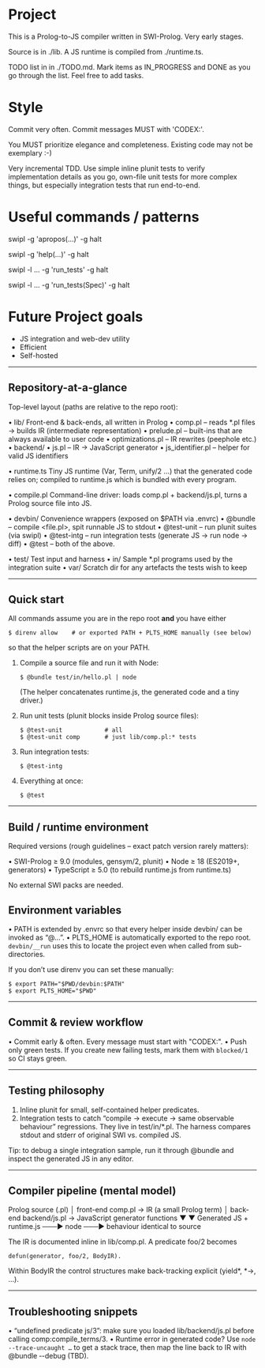 # Project

This is a Prolog-to-JS compiler written in SWI-Prolog. Very early stages.

Source is in ./lib. A JS runtime is compiled from ./runtime.ts.

TODO list in in ./TODO.md. Mark items as IN_PROGRESS and DONE as you go
through the list. Feel free to add tasks.


# Style

Commit very often. Commit messages MUST with 'CODEX:'.

You MUST prioritize elegance and completeness. Existing code may not be
exemplary :-)

Very incremental TDD. Use simple inline plunit tests to verify
implementation details as you go, own-file unit tests for more complex
things, but especially integration tests that run end-to-end.

# Useful commands / patterns

swipl -g 'apropos(...)' -g halt

swipl -g 'help(...)' -g halt

swipl -l ... -g 'run_tests' -g halt

swipl -l ... -g 'run_tests(Spec)' -g halt

# Future Project goals

* JS integration and web-dev utility 
* Efficient
* Self-hosted


-------------------------------------------------------------------------------
Repository-at-a-glance
-------------------------------------------------------------------------------

Top-level layout (paths are relative to the repo root):

• lib/               Front-end & back-ends, all written in Prolog
  • comp.pl          – reads *.pl files → builds IR (intermediate representation)
  • prelude.pl       – built-ins that are always available to user code
  • optimizations.pl – IR rewrites (peephole etc.)
  • backend/
    • js.pl          – IR → JavaScript generator
    • js_identifier.pl – helper for valid JS identifiers

• runtime.ts         Tiny JS runtime (Var, Term, unify/2 …) that the generated
                     code relies on; compiled to runtime.js which is bundled
                     with every program.

• compile.pl         Command-line driver: loads comp.pl + backend/js.pl, turns a
                     Prolog source file into JS.

• devbin/            Convenience wrappers (exposed on $PATH via .envrc)
  • @bundle          – compile <file.pl>, spit runnable JS to stdout
  • @test-unit       – run plunit suites       (via swipl)
  • @test-intg       – run integration tests  (generate JS → run node → diff)
  • @test            – both of the above.

• test/              Test input and harness
  • in/              Sample *.pl programs used by the integration suite
  • var/             Scratch dir for any artefacts the tests wish to keep

-------------------------------------------------------------------------------
Quick start
-------------------------------------------------------------------------------

All commands assume you are in the repo root **and** you have either

    $ direnv allow    # or exported PATH + PLTS_HOME manually (see below)

so that the helper scripts are on your PATH.

1. Compile a source file and run it with Node:

       $ @bundle test/in/hello.pl | node

   (The helper concatenates runtime.js, the generated code and a tiny driver.)

2. Run unit tests (plunit blocks inside Prolog source files):

       $ @test-unit            # all
       $ @test-unit comp       # just lib/comp.pl:* tests

3. Run integration tests:

       $ @test-intg

4. Everything at once:

       $ @test

-------------------------------------------------------------------------------
Build / runtime environment
-------------------------------------------------------------------------------

Required versions (rough guidelines – exact patch version rarely matters):

• SWI-Prolog ≥ 9.0   (modules, gensym/2, plunit)
• Node ≥ 18          (ES2019+, generators)
• TypeScript ≥ 5.0   (to rebuild runtime.js from runtime.ts)

No external SWI packs are needed.

Environment variables
---------------------

• PATH is extended by .envrc so that every helper inside devbin/ can be
  invoked as “@…”.
• PLTS_HOME is automatically exported to the repo root.  `devbin/__run` uses
  this to locate the project even when called from sub-directories.

If you don’t use direnv you can set these manually:

    $ export PATH="$PWD/devbin:$PATH"
    $ export PLTS_HOME="$PWD"

-------------------------------------------------------------------------------
Commit & review workflow
-------------------------------------------------------------------------------

• Commit early & often.  Every message must start with "CODEX:".
• Push only green tests.  If you create new failing tests, mark them with
  `blocked/1` so CI stays green.

-------------------------------------------------------------------------------
Testing philosophy
-------------------------------------------------------------------------------

1. Inline plunit for small, self-contained helper predicates.
2. Integration tests to catch “compile → execute → same observable behaviour”
   regressions.  They live in test/in/*.pl.  The harness compares stdout and
   stderr of original SWI vs. compiled JS.

Tip: to debug a single integration sample, run it through @bundle and inspect
the generated JS in any editor.

-------------------------------------------------------------------------------
Compiler pipeline (mental model)
-------------------------------------------------------------------------------

   Prolog source (.pl)
        │  front-end            comp.pl   →  IR (a small Prolog term)
        │  back-end             backend/js.pl →  JavaScript generator functions
        ▼                          ▼
   Generated JS  +  runtime.js  ───►  node  ───► behaviour identical to source

The IR is documented inline in lib/comp.pl.  A predicate foo/2 becomes

    defun(generator, foo/2, BodyIR).

Within BodyIR the control structures make back-tracking explicit (yield*, *->, …).

-------------------------------------------------------------------------------
Troubleshooting snippets
-------------------------------------------------------------------------------

• “undefined predicate js/3”:  make sure you loaded lib/backend/js.pl before
  calling comp:compile_terms/3.
• Runtime error in generated code?  Use   `node --trace-uncaught …`  to get a
  stack trace, then map the line back to IR with @bundle ‑-debug (TBD).

